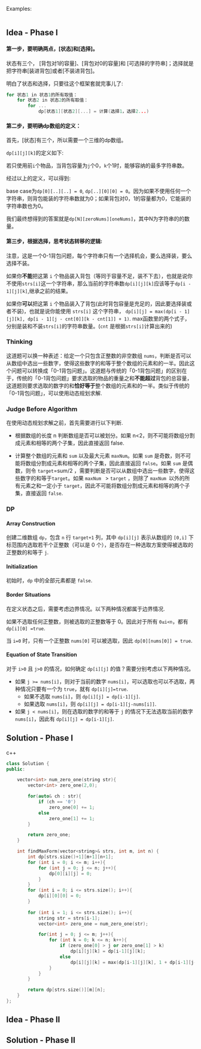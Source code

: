 



Examples:

```

```

## Idea - Phase I

#### 第一步，要明确两点，[状态]和[选择]。

状态有三个， [背包对1的容量]、[背包对0的容量]和 [可选择的字符串]；选择就是把字符串[装进背包]或者[不装进背包]。

明白了状态和选择，只要往这个框架套就完事儿了:

```c
for 状态1 in 状态1的所有取值：
    for 状态2 in 状态2的所有取值：
        for ...
            dp[状态1][状态2][...] = 计算(选择1，选择2...)
```

#### 第二步，要明确dp数组的定义：

首先，[状态]有三个，所以需要一个三维的dp数组。

`dp[i][j][k]`的定义如下:

若只使用前`i`个物品，当背包容量为`j`个0，`k`个1时，能够容纳的最多字符串数。

经过以上的定义，可以得到:

base case为`dp[0][..][..] = 0`, `dp[..][0][0] = 0`。因为如果不使用任何一个字符串，则背包能装的字符串数就为0；如果背包对0，1的容量都为0，它能装的字符串数也为0。

我们最终想得到的答案就是`dp[N][zeroNums][oneNums]`，其中N为字符串的的数量。

#### 第三步，根据选择，思考状态转移的逻辑:

注意，这是一个0-1背包问题，每个字符串只有一个选择机会，要么选择装，要么选择不装。

如果你**不能**把这第 `i` 个物品装入背包（等同于容量不足，装不下去），也就是说你不使用`strs[i]`这一个字符串，那么当前的字符串数`dp[i][j][k]`应该等于`dp[i - 1][j][k]`,继承之前的结果。

如果你**可以**把这第 `i` 个物品装入了背包(此时背包容量是充足的，因此要选择装或者不装)，也就是说你能使用 `strs[i]` 这个字符串， `dp[i][j] = max(dp[i - 1][j][k], dp[i - 1][j - cnt[0]][k - cnt[1]] + 1)`. max函数里的两个式子，分别是装和不装`strs[i]`的字符串数量。(`cnt` 是根据`strs[i]`计算出来的)

### Thinking

这道题可以换一种表述：给定一个只包含正整数的非空数组 `nums`，判断是否可以从数组中选出一些数字，使得这些数字的和等于整个数组的元素和的一半。因此这个问题可以转换成「0-1背包问题」。这道题与传统的「0-1背包问题」的区别在于，传统的「0-1背包问题」要求选取的物品的重量之和**不能超过**背包的总容量，这道题则要求选取的数字的和**恰好等于**整个数组的元素和的一半。类似于传统的「0-1背包问题」，可以使用动态规划求解.

### Judge Before Algorithm

在使用动态规划求解之前，首先需要进行以下判断.

- 根据数组的长度 n 判断数组是否可以被划分。如果 n<2，则不可能将数组分割成元素和相等的两个子集，因此直接返回 false.

- 计算整个数组的元素和 `sum` 以及最大元素 `maxNum`。如果 `sum` 是奇数，则不可能将数组分割成元素和相等的两个子集，因此直接返回 `false`。如果 `sum` 是偶数，则令 `target`=sum/2 ，需要判断是否可以从数组中选出一些数字，使得这些数字的和等于`target`。如果 `maxNum ` > `target` ，则除了 `maxNum `以外的所有元素之和一定小于 `target`，因此不可能将数组分割成元素和相等的两个子集，直接返回 `false`.

### DP

#### Array Construction

创建二维数组 `dp`，包含 `n` 行 `target+1` 列，其中 `dp[i][j]` 表示从数组的 `[0,i]` 下标范围内选取若干个正整数（可以是 0 个），是否存在一种选取方案使得被选取的正整数的和等于 `j`.

#### Initialization

初始时，`dp` 中的全部元素都是 `false`.

#### Border Situations

在定义状态之后，需要考虑边界情况。以下两种情况都属于边界情况.

如果不选取任何正整数，则被选取的正整数等于 0。因此对于所有 `0≤i<n`，都有 `dp[i][0] =true`.

当 `i=0` 时，只有一个正整数 `nums[0]` 可以被选取，因此 `dp[0][nums[0]] = true`.

#### Equation of State Transition

对于 `i>0` 且 `j>0` 的情况，如何确定 `dp[i][j]` 的值？需要分别考虑以下两种情况。

- 如果 `j >= nums[i]`，则对于当前的数字 `nums[i]`，可以选取也可以不选取，两种情况只要有一个为 `true`，就有 `dp[i][j]=true`.
  - 如果不选取 `nums[i]`，则 `dp[i][j] = dp[i-1][j]`.
  - 如果选取 `nums[i]`，则  `dp[i][j] = dp[i-1][j-nums[i]]`.
- 如果 `j < nums[i]`，则在选取的数字的和等于 `j` 的情况下无法选取当前的数字 `nums[i]`，因此有 `dp[i][j] = dp[i-1][j]`.

## Solution - Phase I

c++
```c++
class Solution {
public:

    vector<int> num_zero_one(string str){
        vector<int> zero_one(2,0);

        for(auto& ch : str){
            if (ch == '0')
                zero_one[0] += 1;
            else
                zero_one[1] += 1;
        }

        return zero_one;
    }

    int findMaxForm(vector<string>& strs, int m, int n) {
        int dp[strs.size()+1][m+1][n+1];
        for (int i = 0; i <= m; i++){
            for (int j = 0; j <= n; j++){
                dp[0][i][j] = 0;
            }
        }
        for (int i = 0; i <= strs.size(); i++){
            dp[i][0][0] = 0;
        }
        
        for (int i = 1; i <= strs.size(); i++){
            string str = strs[i-1];
            vector<int> zero_one = num_zero_one(str);

            for(int j = 0; j <= m; j++){
                for (int k = 0; k <= n; k++){
                    if (zero_one[0] > j or zero_one[1] > k)
                        dp[i][j][k] = dp[i-1][j][k];
                    else
                        dp[i][j][k] = max(dp[i-1][j][k], 1 + dp[i-1][j-zero_one[0]][k-zero_one[1]]);  
                }
            }
        }

        return dp[strs.size()][m][n];
    }
};
```

## Idea - Phase II



## Solution - Phase II

```c++

```

